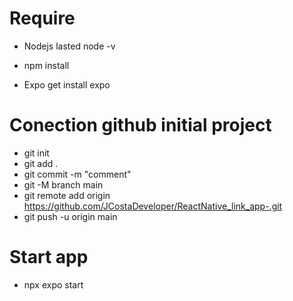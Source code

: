 # Require
- Nodejs lasted
    node -v

- npm install

- Expo
    get install expo

# Conection github initial project

- git init
- git add .
- git commit -m "comment"
- git -M branch main
- git remote add origin https://github.com/JCostaDeveloper/ReactNative_link_app-.git
- git push -u origin main

# Start app
- npx expo start

